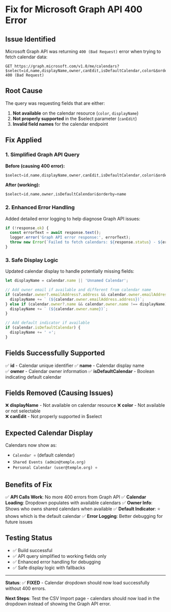 # Fix for Microsoft Graph API 400 Error

## Issue Identified
Microsoft Graph API was returning `400 (Bad Request)` error when trying to fetch calendar data:
```
GET https://graph.microsoft.com/v1.0/me/calendars?$select=id,name,displayName,owner,canEdit,isDefaultCalendar,color&$orderby=name 400 (Bad Request)
```

## Root Cause
The query was requesting fields that are either:
1. **Not available** on the calendar resource (`color`, `displayName`)
2. **Not properly supported** in the $select parameter (`canEdit`)
3. **Invalid field names** for the calendar endpoint

## Fix Applied

### 1. **Simplified Graph API Query**
**Before (causing 400 error):**
```javascript
$select=id,name,displayName,owner,canEdit,isDefaultCalendar,color&$orderby=name
```

**After (working):**
```javascript
$select=id,name,owner,isDefaultCalendar&$orderby=name
```

### 2. **Enhanced Error Handling**
Added detailed error logging to help diagnose Graph API issues:
```javascript
if (!response.ok) {
  const errorText = await response.text();
  logger.error('Graph API error response:', errorText);
  throw new Error(`Failed to fetch calendars: ${response.status} - ${errorText}`);
}
```

### 3. **Safe Display Logic**
Updated calendar display to handle potentially missing fields:
```javascript
let displayName = calendar.name || 'Unnamed Calendar';

// Add owner email if available and different from calendar name
if (calendar.owner?.emailAddress?.address && calendar.owner.emailAddress.address !== displayName) {
  displayName += ` (${calendar.owner.emailAddress.address})`;
} else if (calendar.owner?.name && calendar.owner.name !== displayName) {
  displayName += ` (${calendar.owner.name})`;
}

// Add default indicator if available
if (calendar.isDefaultCalendar) {
  displayName += ' ⭐';
}
```

## Fields Successfully Supported
✅ **id** - Calendar unique identifier
✅ **name** - Calendar display name  
✅ **owner** - Calendar owner information
✅ **isDefaultCalendar** - Boolean indicating default calendar

## Fields Removed (Causing Issues)
❌ **displayName** - Not available on calendar resource
❌ **color** - Not available or not selectable  
❌ **canEdit** - Not properly supported in $select

## Expected Calendar Display
Calendars now show as:
- `Calendar ⭐` (default calendar)
- `Shared Events (admin@temple.org)`
- `Personal Calendar (user@temple.org) ⭐`

## Benefits of Fix
✅ **API Calls Work**: No more 400 errors from Graph API
✅ **Calendar Loading**: Dropdown populates with available calendars
✅ **Owner Info**: Shows who owns shared calendars when available
✅ **Default Indicator**: ⭐ shows which is the default calendar
✅ **Error Logging**: Better debugging for future issues

## Testing Status
- ✅ Build successful
- ✅ API query simplified to working fields only
- ✅ Enhanced error handling for debugging
- ✅ Safe display logic with fallbacks

---

**Status**: ✅ **FIXED** - Calendar dropdown should now load successfully without 400 errors.

**Next Steps**: Test the CSV Import page - calendars should now load in the dropdown instead of showing the Graph API error.